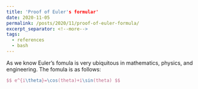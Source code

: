 ```yaml
---
title: 'Proof of Euler's formular'
date: 2020-11-05
permalink: /posts/2020/11/proof-of-euler-formula/
excerpt_separator: <!--more-->
tags:
  - references
  - bash
---
```


As we know Euler’s fomula is very ubiquitous in mathematics, physics, and engineering. The fomula is as follows:
```Latex
$$ e^{i\theta}=\cos(theta)+i\sin(theta) $$
```
